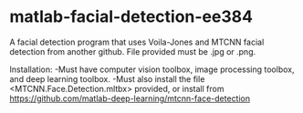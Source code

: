 # matlab-facial-detection-ee384
A facial detection program that uses Voila-Jones and MTCNN facial detection from another github. File provided must be .jpg or .png.

Installation:
-Must have computer vision toolbox, image processing toolbox, and deep learning toolbox. 
-Must also install the file <MTCNN.Face.Detection.mltbx> provided, or install from https://github.com/matlab-deep-learning/mtcnn-face-detection

